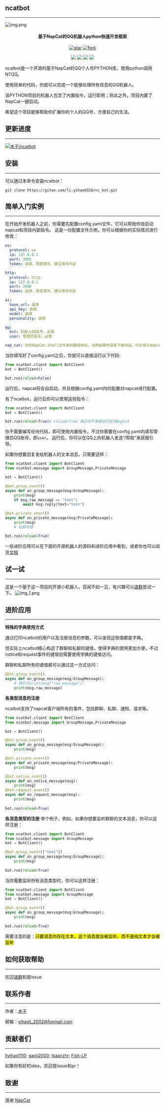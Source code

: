## ncatbot

---
![img.png](img.png)
<h4 align="center">基于NapCat的QQ机器人python快速开发框架</h4>
<p align="center">
    <a href='https://gitee.com/li-yihao0328/nc_bot/stargazers'><img src='https://gitee.com/li-yihao0328/nc_bot/badge/star.svg?theme=dark' alt='star'></img></a>
    <a href='https://gitee.com/li-yihao0328/nc_bot/members'><img src='https://gitee.com/li-yihao0328/nc_bot/badge/fork.svg?theme=dark' alt='fork'></img></a>
</p>
<p align="center">
	<a href="https://gitee.com/li-yihao0328/nc_bot"><img src="https://img.shields.io/badge/ncatbot-v1.0.0-brightgreen.svg"></a>
	<a href="https://gitee.com/y_project/RuoYi-Vue/blob/master/LICENSE"><img src="https://img.shields.io/github/license/mashape/apistatus.svg"></a>
    <a href="https://qm.qq.com/q/CHbzJ2LH4k"><img src="https://img.shields.io/badge/💬 NcatBot/ฅ^•ﻌ•^ฅ🎉-201487478-brightgreen.svg"></a>
    <a href="https://qm.qq.com/q/S2zIli2qsu"><img src="https://img.shields.io/badge/木子机器人(可添加体验)-3786498591-brightgreen.svg"></a>
</p>

ncatbot是一个开源的基于NapCat的QQ个人号PYTHON库，使用python调用NTQQ。

使用简单的代码，你就可以完成一个能够处理所有信息的QQ机器人。

该PYTHON项目的机器人包含了内置指令，运行即用；除此之外，项目内置了NapCat一键启动。

希望这个项目能够帮助你扩展你的个人的QQ号、方便自己的生活。

## 更新进度

---
[![木子/ncatbot](https://gitee.com/li-yihao0328/nc_bot/widgets/widget_card.svg?colors=ffffff,1e252b,323d47,455059,d7deea,99a0ae)](https://gitee.com/li-yihao0328/nc_bot)


## 安装

---
可以通过本命令安装ncatbot：
```commandline
git clone https://gitee.com/li-yihao0328/nc_bot.git
```
## 简单入门实例

---
在开始开发机器人之前，你需要先配置config.yaml文件，它可以帮助你自启动napcat和项目内部指令。
这是一份配置文件示例，你可以根据你的实际情况进行修改：
```yaml
ws:
  protocol: ws
  ip: 127.0.0.1
  port: 3001
  token: 选填，随意填写，建议填写内容

http:
  protocol: http
  ip: 127.0.0.1
  port: 3000
  token: 选填，随意填写，建议填写内容

ai:
  base_url: 选填
  api_key: 选填
  model: 选填
  personality: 选填

qq:
  bot: 机器人QQ账号，必填
  user: 管理员账号，必填

nap_cat: 你的NapCat.Shell文件夹的路径地址，当然如果你没有下载的话，可以填入NapCat.Shell文件的下载地址，他将会自行下载，不过github需要国外网络环境，所以填入网址运行，请提前准备网络环境，否则会下载安装失败。
```
当你填写好了config.yaml之后，你就可以直接运行以下代码:
```python
from ncatbot.client import BotClient
bot = BotClient()

bot.run(reload=False)
```
运行后，napcat将会自启动，并且根据config.yaml内的配置对napcat进行配置。

有了ncatbot，运行后你可以使用这些指令：
```python
from ncatbot.client import BotClient
bot = BotClient()

bot.run(reload=True)# reload=True 表示你不需要运行启动NapCat
```
你不需要编写任何代码，即可使用内置指令，不过你需要在config.yaml内填写管理员QQ账号，即`user`。
运行后，你可以在QQ上向机器人发送“/帮助”来获取引导。

如果你想要回复发给机器人的文本消息，只需要这样：
```python
from ncatbot.client import BotClient
from ncatbot.message import GroupMessage,PrivateMessage

bot = BotClient()

@bot.group_event()
async def on_group_message(msg:GroupMessage):
    print(msg)
    if msg.raw_message == "test":
        await msg.reply(text="test")

@bot.private_event()
async def on_private_message(msg:PrivateMessage):
    print(msg)
    # 私聊同理

bot.run(reload=True)
```
一些进阶应用可以在下面的开源机器人的源码和进阶应用中看到，或者你也可以阅览[文档](https://docs.ncatbot.xyz/)
## 试一试

---
这是一个基于这一项目的开源小机器人，百闻不如一见，有兴趣可以[进群](https://qm.qq.com/q/L6XGXYqL86)尝试一下。
![img_1.png](example.png)
## 进阶应用

---
**特殊的字典使用方式**

通过打印ncatbot的用户以及注册消息的参数，可以发现这些值都是字典。

但实际上ncatbot精心构造了群聊和私聊的键值，使得字典的使用更加方便，不过notice和request事件的键值则需要使用字典的键值访问。

群聊和私聊所有的键值都可以通过这一方式访问：
```python
@bot.group_event()
async def on_group_message(msg:GroupMessage):
    # 等价于print(msg["raw_message"])
    print(msg.raw_message)
```
**各类型消息的注册**

ncatbot支持了napcat客户端所有的事件，包括群聊、私聊、通知、请求等。
```python
from ncatbot.client import BotClient
from ncatbot.message import GroupMessage,PrivateMessage

bot = BotClient()

@bot.group_event()
async def on_group_message(msg:GroupMessage):
    print(msg)

@bot.private_event()
async def on_private_message(msg:PrivateMessage):
    print(msg)

@bot.notice_event()
async def on_notice_message(msg):
    print(msg)
@bot.request_event()
async def on_request_message(msg):
    print(msg)
    
bot.run(reload=True)
```
**各消息类型的注册**
举个例子，例如，如果你想要监听群聊的文本消息，你可以这样注册：
```python
from ncatbot.client import BotClient
from ncatbot.message import GroupMessage
bot = BotClient()

@bot.group_event(["text"])
async def on_group_message(msg:GroupMessage):
    print(msg)
    
bot.run(reload=True)
```
当你需要监听所有消息类型时，你可以这样注册：
```python
from ncatbot.client import BotClient
from ncatbot.message import GroupMessage
bot = BotClient()

@bot.group_event()
async def on_group_message(msg:GroupMessage):
    print(msg)
    
bot.run(reload=True)
```
需要注意的是：<mark>只要消息内存在文本，这个消息就会被监听，而不是纯文本才会被监听</mark>

## 如何获取帮助

---
欢迎[进群](https://qm.qq.com/q/L6XGXYqL86)和提issue
## 联系作者

---
作者：[木子](https://gitee.com/li-yihao0328)

邮箱：yihaoli_2002@foxmail.com
## 贡献者们

---
[liyihao1110](https://github.com/liyihao1110);
[gaojj2000](https://github.com/gaojj2000);
[Isaaczhr](https://github.com/Isaaczhr);
[Fish-LP](https://github.com/Fish-LP)

如果你有好的idea，欢迎提issue和pr！

## 致谢

---
感谢 [NapCat](https://github.com/NapNeko/NapCatQQ)


